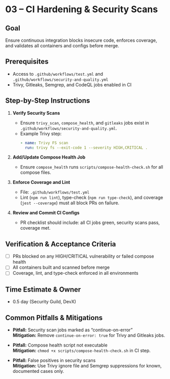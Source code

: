 # 03 – CI Hardening & Security Scans

## Goal
Ensure continuous integration blocks insecure code, enforces coverage, and validates all containers and configs before merge.

## Prerequisites
- Access to `.github/workflows/test.yml` and `.github/workflows/security-and-quality.yml`
- Trivy, Gitleaks, Semgrep, and CodeQL jobs enabled in CI

## Step-by-Step Instructions

1. **Verify Security Scans**
   - Ensure `trivy_scan`, `compose_health`, and `gitleaks` jobs exist in `.github/workflows/security-and-quality.yml`.
   - Example Trivy step:
     ```yaml
     - name: Trivy FS scan
       run: trivy fs --exit-code 1 --severity HIGH,CRITICAL .
     ```

2. **Add/Update Compose Health Job**
   - Ensure `compose_health` runs `scripts/compose-health-check.sh` for all compose files.

3. **Enforce Coverage and Lint**
   - File: `.github/workflows/test.yml`
   - Lint (`npm run lint`), type-check (`npm run type-check`), and coverage (`jest --coverage`) must all block PRs on failure.

4. **Review and Commit CI Configs**
   - PR checklist should include: all CI jobs green, security scans pass, coverage met.

## Verification & Acceptance Criteria
- [ ] PRs blocked on any HIGH/CRITICAL vulnerability or failed compose health
- [ ] All containers built and scanned before merge
- [ ] Coverage, lint, and type-check enforced in all environments

## Time Estimate & Owner
- 0.5 day (Security Guild, DevX)

## Common Pitfalls & Mitigations
- **Pitfall:** Security scan jobs marked as “continue-on-error”  
  **Mitigation:** Remove `continue-on-error: true` for Trivy and Gitleaks jobs.

- **Pitfall:** Compose health script not executable  
  **Mitigation:** `chmod +x scripts/compose-health-check.sh` in CI step.

- **Pitfall:** False positives in security scans  
  **Mitigation:** Use Trivy ignore file and Semgrep suppressions for known, documented cases only.
